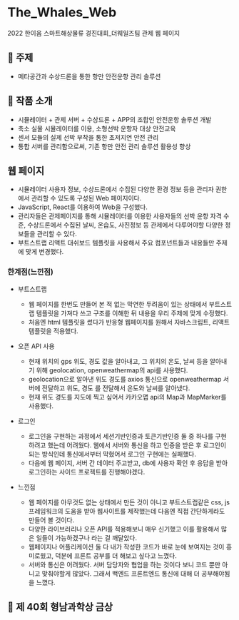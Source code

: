 # The_Whales_Web

2022 한이음 스마트해상물류 경진대회\_더웨일즈팀 관제 웹 페이지

## 🚀 주제

- 메타공간과 수상드론을 통한 항만 안전운항 관리 솔루션

## 📝 작품 소개

- 시뮬레이터 + 관제 서버 + 수상드론 + APP의 조합인 안전운항 솔루션 개발
- 축소 실물 시뮬레이터를 이용, 소형선박 운항자 대상 안전교육
- 센서 모듈의 실제 선박 부착을 통한 초저지연 안전 관리
- 통합 서버를 관리함으로써, 기존 항만 안전 관리 솔루션 활용성 향상

## 웹 페이지

- 시뮬레이터 사용자 정보, 수상드론에서 수집된 다양한 환경 정보 등을 관리자 권한에서 관리할 수 있도록 구성된 Web 페이지이다.
- JavaScript, React를 이용하여 Web을 구성했다.
- 관리자들은 관제페이지를 통해 시뮬레이터를 이용한 사용자들의 선박 운항 자격 수준, 수상드론에서 수집된 날씨, 온습도, 사진정보 등 관제에서 다루어야할 다양한 정보들을 관리할 수 있다.
- 부트스트랩 리액트 대쉬보드 템플릿을 사용해서 주요 컴포넌트들과 내용들만 주제에 맞게 변경했다.

### 한계점(느낀점)

- 부트스트랩

  - 웹 페이지를 한번도 만들어 본 적 없는 막연한 두려움이 있는 상태에서 부트스트랩 템플릿을 가져다 쓰고 구조를 이해한 뒤 내용을 우리 주제에 맞게 수정했다.
  - 처음엔 html 템플릿을 썼다가 반응형 웹페이지를 원해서 자바스크립트, 리액트 템플릿을 적용했다.

- 오픈 API 사용

  - 현재 위치의 gps 위도, 경도 값을 알아내고, 그 위치의 온도, 날씨 등을 알아내기 위해 geolocation, openweathermap의 api를 사용했다.
  - geolocation으로 알아낸 위도 경도를 axios 통신으로 openweathermap 서버에 전달하고 위도, 경도 를 전달해서 온도와 날씨를 알아냈다.
  - 현재 위도 경도를 지도에 찍고 싶어서 카카오맵 api의 Map과 MapMarker를 사용했다.

- 로그인

  - 로그인을 구현하는 과정에서 세션기반인증과 토큰기반인증 둘 중 하나를 구현하려고 했는데 어려웠다. 웹에서 서버와 통신을 하고 인증을 받은 후 로그인이 되는 방식인데 통신에서부터 막혔어서 로그인 구현에는 실패했다.
  - 다음에 웹 페이지, 서버 간 데이터 주고받고, db에 사용자 확인 후 응답을 받아 로그인하는 사이드 프로젝트를 진행해야겠다.

- 느낀점

  - 웹 페이지를 아무것도 없는 상태에서 만든 것이 아니고 부트스트랩같은 css, js 프레임워크의 도움을 받아 웹사이트를 제작했는데 다음엔 직접 간단하게라도 만들어 볼 것이다.
  - 다양한 라이브러리나 오픈 API를 적용해보니 매우 신기했고 이를 활용해서 많은 일들이 가능하겠구나 라는 걸 깨달았다.
  - 웹페이지나 어플리케이션 둘 다 내가 작성한 코드가 바로 눈에 보여지는 것이 흥미로웠고, 덕분에 프론트 공부를 더 해보고 싶다고 느꼈다.
  - 서버와 통신은 어려웠다. 서버 담당자와 협업을 하는 것이다 보니 코드 뿐만 아니고 맞춰야할게 많았다. 그래서 백엔드 프론트엔드 통신에 대해 더 공부해야됨을 느꼈다.

## 🥇 제 40회 형남과학상 금상